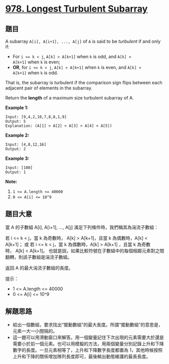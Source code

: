 # [978. Longest Turbulent Subarray](https://leetcode.com/problems/longest-turbulent-subarray/)

## 題目

A subarray `A[i], A[i+1], ..., A[j]` of `A` is said to be *turbulent* if and only if:

- For `i <= k < j`, `A[k] > A[k+1]` when `k` is odd, and `A[k] < A[k+1]` when `k` is even;
- **OR**, for `i <= k < j`, `A[k] > A[k+1]` when `k` is even, and `A[k] < A[k+1]` when `k` is odd.

That is, the subarray is turbulent if the comparison sign flips between each adjacent pair of elements in the subarray.

Return the **length** of a maximum size turbulent subarray of A.

**Example 1:**

    Input: [9,4,2,10,7,8,8,1,9]
    Output: 5
    Explanation: (A[1] > A[2] < A[3] > A[4] < A[5])

**Example 2:**

    Input: [4,8,12,16]
    Output: 2

**Example 3:**

    Input: [100]
    Output: 1

**Note:**

1. `1 <= A.length <= 40000`
2. `0 <= A[i] <= 10^9`


## 題目大意


當 A 的子數組 A[i], A[i+1], ..., A[j] 滿足下列條件時，我們稱其為湍流子數組：

若 i <= k < j，當 k 為奇數時， A[k] > A[k+1]，且當 k 為偶數時，A[k] < A[k+1]；
或 若 i <= k < j，當 k 為偶數時，A[k] > A[k+1] ，且當 k 為奇數時， A[k] < A[k+1]。
也就是説，如果比較符號在子數組中的每個相鄰元素對之間翻轉，則該子數組是湍流子數組。

返回 A 的最大湍流子數組的長度。

提示：

- 1 <= A.length <= 40000
- 0 <= A[i] <= 10^9



## 解題思路


- 給出一個數組，要求找出“擺動數組”的最大長度。所謂“擺動數組”的意思是，元素一大一小間隔的。
- 這一題可以用滑動窗口來解答。用一個變量記住下次出現的元素需要大於還是需要小於前一個元素。也可以用模擬的方法，用兩個變量分別記錄上升和下降數字的長度。一旦元素相等了，上升和下降數字長度都置為 1，其他時候按照上升和下降的關係增加隊列長度即可，最後輸出動態維護的最長長度。
